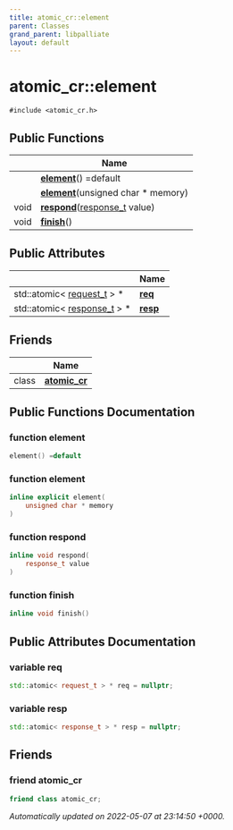 ```yaml
---
title: atomic_cr::element
parent: Classes
grand_parent: libpalliate
layout: default
---
```


# atomic_cr::element






`#include <atomic_cr.h>`

## Public Functions

|                | Name           |
| -------------- | -------------- |
| | **[element](/libpalliate/generated/Classes/classatomic__cr_1_1element#function-element)**() =default |
| | **[element](/libpalliate/generated/Classes/classatomic__cr_1_1element#function-element)**(unsigned char * memory) |
| void | **[respond](/libpalliate/generated/Classes/classatomic__cr_1_1element#function-respond)**([response_t](/libpalliate/generated/Classes/classatomic__cr#using-response-t) value) |
| void | **[finish](/libpalliate/generated/Classes/classatomic__cr_1_1element#function-finish)**() |

## Public Attributes

|                | Name           |
| -------------- | -------------- |
| std::atomic< [request_t](/libpalliate/generated/Classes/classatomic__cr#using-request-t) > * | **[req](/libpalliate/generated/Classes/classatomic__cr_1_1element#variable-req)**  |
| std::atomic< [response_t](/libpalliate/generated/Classes/classatomic__cr#using-response-t) > * | **[resp](/libpalliate/generated/Classes/classatomic__cr_1_1element#variable-resp)**  |

## Friends

|                | Name           |
| -------------- | -------------- |
| class | **[atomic_cr](/libpalliate/generated/Classes/classatomic__cr_1_1element#friend-atomic-cr)**  |

## Public Functions Documentation

### function element

```cpp
element() =default
```


### function element

```cpp
inline explicit element(
    unsigned char * memory
)
```


### function respond

```cpp
inline void respond(
    response_t value
)
```


### function finish

```cpp
inline void finish()
```


## Public Attributes Documentation

### variable req

```cpp
std::atomic< request_t > * req = nullptr;
```


### variable resp

```cpp
std::atomic< response_t > * resp = nullptr;
```


## Friends

### friend atomic_cr

```cpp
friend class atomic_cr;
```



_Automatically updated on 2022-05-07 at 23:14:50 +0000._